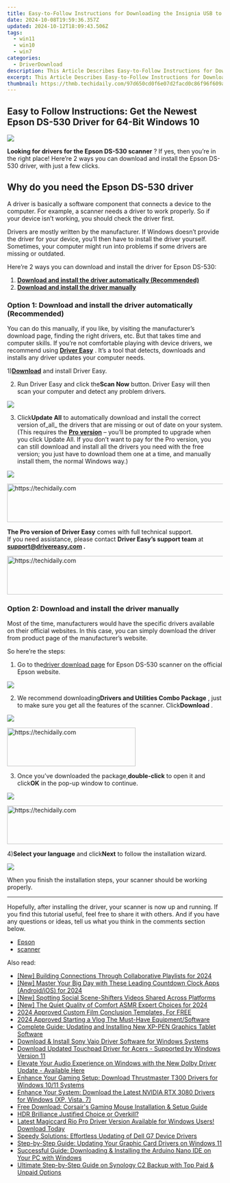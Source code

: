 ```yaml
---
title: Easy-to-Follow Instructions for Downloading the Insignia USB to VGA Adapter Drivers
date: 2024-10-08T19:59:36.357Z
updated: 2024-10-12T18:09:43.506Z
tags:
  - win11
  - win10
  - win7
categories:
  - DriverDownload
description: This Article Describes Easy-to-Follow Instructions for Downloading the Insignia USB to VGA Adapter Drivers
excerpt: This Article Describes Easy-to-Follow Instructions for Downloading the Insignia USB to VGA Adapter Drivers
thumbnail: https://thmb.techidaily.com/97d650cd0f6e07d2facd0c86f96f609a10afc326cf6eb9f144fb267795cd5a9a.jpg
---
```


## Easy to Follow Instructions: Get the Newest Epson DS-530 Driver for 64-Bit Windows 10

![](https://images.drivereasy.com/wp-content/uploads/2020/08/Escaner_DS-530_03.jpg)

**Looking for drivers for the Epson DS-530 scanner** ? If yes, then you’re in the right place! Here’re 2 ways you can download and install the Epson DS-530 driver, with just a few clicks.

## Why do you need the Epson DS-530 driver

 A driver is basically a software component that connects a device to the computer. For example, a scanner needs a driver to work properly. So if your device isn’t working, you should check the driver first.

 Drivers are mostly written by the manufacturer. If Windows doesn’t provide the driver for your device, you’ll then have to install the driver yourself. Sometimes, your computer might run into problems if some drivers are missing or outdated.

 Here’re 2 ways you can download and install the driver for Epson DS-530:

1. **[Download and install the driver automatically (Recommended)](https://www.drivereasy.com/knowledge/epson-ds-530-driver-download-for-windows/#option1)**
2. **[Download and install the driver manually](https://tools.techidaily.com/drivereasy/download/)**

### Option 1: Download and install the driver automatically (Recommended)

 You can do this manually, if you like, by visiting the manufacturer’s download page, finding the right drivers, etc. But that takes time and computer skills. If you’re not comfortable playing with device drivers, we recommend using **[Driver Easy](https://tools.techidaily.com/drivereasy/download/)**  . It’s a tool that detects, downloads and installs any driver updates your computer needs.

 1)[**Download**](https://tools.techidaily.com/drivereasy/download/) and install Driver Easy.

 2) Run Driver Easy and click the**Scan Now** button. Driver Easy will then scan your computer and detect any problem drivers.

![](https://images.drivereasy.com/wp-content/uploads/2020/08/2020-08-04_17-40-32.jpg)

 3) Click**Update All** to automatically download and install the correct version of_all_ the drivers that are missing or out of date on your system.  
 (This requires the **[Pro version](https://tools.techidaily.com/drivereasy/download/)**  – you’ll be prompted to upgrade when you click Update All. If you don’t want to pay for the Pro version, you can still download and install all the drivers you need with the free version; you just have to download them one at a time, and manually install them, the normal Windows way.)

![](https://images.drivereasy.com/wp-content/uploads/2020/08/2020-08-04_18-45-37-1.jpg)

<!-- affiliate ads begin -->
<a href="https://aligracehair.sjv.io/c/5597632/1915870/19272" target="_top" id="1915870">
  <img src="//a.impactradius-go.com/display-ad/19272-1915870" border="0" alt="https://techidaily.com" width="728" height="90"/>
</a>
<img height="0" width="0" src="https://aligracehair.sjv.io/i/5597632/1915870/19272" style="position:absolute;visibility:hidden;" border="0" />
<!-- affiliate ads end -->

**The Pro version of Driver Easy** comes with full technical support.  
 If you need assistance, please contact **Driver Easy’s support team** at **[support@drivereasy.com](https://tools.techidaily.com/drivereasy/download/) .**

<!-- affiliate ads begin -->
<a href="https://appsumo.8odi.net/c/5597632/2082530/7443" target="_top" id="2082530">
  <img src="//a.impactradius-go.com/display-ad/7443-2082530" border="0" alt="https://techidaily.com" width="728" height="90"/>
</a>
<img height="0" width="0" src="https://appsumo.8odi.net/i/5597632/2082530/7443" style="position:absolute;visibility:hidden;" border="0" />
<!-- affiliate ads end -->

### Option 2: Download and install the driver manually

 Most of the time, manufacturers would have the specific drivers available on their official websites. In this case, you can simply download the driver from product page of the manufacturer’s website.

So here’re the steps:

 1) Go to the[driver download page](https://epson.com/Support/Scanners/DS-Series/Epson-DS-530/s/SPT%5FB11B236201#drivers) for Epson DS-530 scanner on the official Epson website.

![](https://images.drivereasy.com/wp-content/uploads/2020/08/2020-08-04_17-03-29-1200x684.jpg)

 2) We recommend downloading**Drivers and Utilities Combo Package** , just to make sure you get all the features of the scanner. Click**Download** .

![](https://images.drivereasy.com/wp-content/uploads/2020/08/2020-08-04_17-03-29-1-1200x684.jpg)

<!-- affiliate ads begin -->
<a href="https://laganoo.pxf.io/c/5597632/1484940/16446" target="_top" id="1484940">
  <img src="//a.impactradius-go.com/display-ad/16446-1484940" border="0" alt="https://techidaily.com" width="300" height="90"/>
</a>
<img height="0" width="0" src="https://laganoo.pxf.io/i/5597632/1484940/16446" style="position:absolute;visibility:hidden;" border="0" />
<!-- affiliate ads end -->

 3) Once you’ve downloaded the package,**double-click** to open it and click**OK** in the pop-up window to continue.

![](https://images.drivereasy.com/wp-content/uploads/2020/08/2020-08-04_17-19-14.jpg)

<!-- affiliate ads begin -->
<a href="https://appsumo.8odi.net/c/5597632/2082542/7443" target="_top" id="2082542">
  <img src="//a.impactradius-go.com/display-ad/7443-2082542" border="0" alt="https://techidaily.com" width="728" height="90"/>
</a>
<img height="0" width="0" src="https://appsumo.8odi.net/i/5597632/2082542/7443" style="position:absolute;visibility:hidden;" border="0" />
<!-- affiliate ads end -->

 4)**Select your language** and click**Next** to follow the installation wizard.

![](https://images.drivereasy.com/wp-content/uploads/2020/08/2020-08-04_17-21-14.jpg)

 When you finish the installation steps, your scanner should be working properly.

---

 Hopefully, after installing the driver, your scanner is now up and running. If you find this tutorial useful, feel free to share it with others. And if you have any questions or ideas, tell us what you think in the comments section below.

* [Epson](https://tools.techidaily.com/drivereasy/download/)
* [scanner](https://tools.techidaily.com/drivereasy/download/)

<ins class="adsbygoogle"
     style="display:block"
     data-ad-format="autorelaxed"
     data-ad-client="ca-pub-7571918770474297"
     data-ad-slot="1223367746"></ins>

<ins class="adsbygoogle"
     style="display:block"
     data-ad-client="ca-pub-7571918770474297"
     data-ad-slot="8358498916"
     data-ad-format="auto"
     data-full-width-responsive="true"></ins>

<span class="atpl-alsoreadstyle">Also read:</span>
<div><ul>
<li><a href="https://facebook-video-share.techidaily.com/new-building-connections-through-collaborative-playlists-for-2024/"><u>[New] Building Connections Through Collaborative Playlists for 2024</u></a></li>
<li><a href="https://fox-hovers.techidaily.com/new-master-your-big-day-with-these-leading-countdown-clock-apps-androidios-for-2024/"><u>[New] Master Your Big Day with These Leading Countdown Clock Apps (Android/iOS) for 2024</u></a></li>
<li><a href="https://facebook-clips.techidaily.com/new-spotting-social-scene-shifters-videos-shared-across-platforms/"><u>[New] Spotting Social Scene-Shifters Videos Shared Across Platforms</u></a></li>
<li><a href="https://fox-access.techidaily.com/new-the-quiet-quality-of-comfort-asmr-expert-choices-for-2024/"><u>[New] The Quiet Quality of Comfort ASMR Expert Choices for 2024</u></a></li>
<li><a href="https://fox-boxes.techidaily.com/2024-approved-custom-film-conclusion-templates-for-free/"><u>2024 Approved Custom Film Conclusion Templates, For FREE</u></a></li>
<li><a href="https://extra-approaches.techidaily.com/2024-approved-starting-a-vlog-the-must-have-equipmentsoftware/"><u>2024 Approved Starting a Vlog The Must-Have Equipment/Software</u></a></li>
<li><a href="https://win-dash.techidaily.com/complete-guide-updating-and-installing-new-xp-pen-graphics-tablet-software/"><u>Complete Guide: Updating and Installing New XP-PEN Graphics Tablet Software</u></a></li>
<li><a href="https://driver-download.techidaily.com/download-and-install-sony-vaio-driver-software-for-windows-systems/"><u>Download & Install Sony Vaio Driver Software for Windows Systems</u></a></li>
<li><a href="https://driver-download.techidaily.com/download-updated-touchpad-driver-for-acers-supported-by-windows-version-11/"><u>Download Updated Touchpad Driver for Acers - Supported by Windows Version 11</u></a></li>
<li><a href="https://driver-download.techidaily.com/1722963528182-elevate-your-audio-experience-on-windows-with-the-new-dolby-driver-update-available-here/"><u>Elevate Your Audio Experience on Windows with the New Dolby Driver Update - Available Here</u></a></li>
<li><a href="https://hardware-help.techidaily.com/enhance-your-gaming-setup-download-thrustmaster-t300-drivers-for-windows-1011-systems/"><u>Enhance Your Gaming Setup: Download Thrustmaster T300 Drivers for Windows 10/11 Systems</u></a></li>
<li><a href="https://driver-download.techidaily.com/enhance-your-system-download-the-latest-nvidia-rtx-3080-drivers-for-windows-xp-vista-7/"><u>Enhance Your System: Download the Latest NVIDIA RTX 3080 Drivers for Windows (XP, Vista, 7)</u></a></li>
<li><a href="https://driver-download.techidaily.com/free-download-corsairs-gaming-mouse-installation-and-setup-guide/"><u>Free Download: Corsair's Gaming Mouse Installation & Setup Guide</u></a></li>
<li><a href="https://extra-tips.techidaily.com/hdr-brilliance-justified-choice-or-overkill/"><u>HDR Brilliance Justified Choice or Overkill?</u></a></li>
<li><a href="https://driver-download.techidaily.com/latest-magiccard-rio-pro-driver-version-available-for-windows-users-download-today/"><u>Latest Magiccard Rio Pro Driver Version Available for Windows Users! Download Today</u></a></li>
<li><a href="https://driver-download.techidaily.com/speedy-solutions-effortless-updating-of-dell-g7-device-drivers/"><u>Speedy Solutions: Effortless Updating of Dell G7 Device Drivers</u></a></li>
<li><a href="https://driver-download.techidaily.com/step-by-step-guide-updating-your-graphic-card-drivers-on-windows-11/"><u>Step-by-Step Guide: Updating Your Graphic Card Drivers on Windows 11</u></a></li>
<li><a href="https://driver-download.techidaily.com/successful-guide-downloading-and-installing-the-arduino-nano-ide-on-your-pc-with-windows/"><u>Successful Guide: Downloading & Installing the Arduino Nano IDE on Your PC with Windows</u></a></li>
<li><a href="https://win-fantastic.techidaily.com/ultimate-step-by-step-guide-on-synology-c2-backup-with-top-paid-and-unpaid-options/"><u>Ultimate Step-by-Step Guide on Synology C2 Backup with Top Paid & Unpaid Options</u></a></li>
</ul></div>

